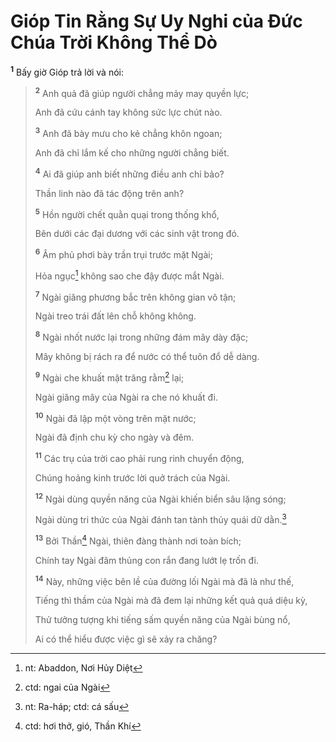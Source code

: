 # Gióp Tin Rằng Sự Uy Nghi của Ðức Chúa Trời Không Thể Dò
<sup><b>1</b></sup> Bấy giờ Gióp trả lời và nói:


> <sup><b>2</b></sup> Anh quả đã giúp người chẳng mảy may quyền lực;
> 
> Anh đã cứu cánh tay không sức lực chút nào.
> 
> <sup><b>3</b></sup> Anh đã bày mưu cho kẻ chẳng khôn ngoan;
> 
> Anh đã chỉ lắm kế cho những người chẳng biết.
> 
> <sup><b>4</b></sup> Ai đã giúp anh biết những điều anh chỉ bảo?
> 
> Thần linh nào đã tác động trên anh?
> 
> <sup><b>5</b></sup> Hồn người chết quằn quại trong thống khổ,
> 
> Bên dưới các đại dương với các sinh vật trong đó.
> 
> <sup><b>6</b></sup> Âm phủ phơi bày trần trụi trước mặt Ngài;
> 
> Hỏa ngục[^1-a5c23ec7-4fc2-493a-a66d-efd61a2ccff9] không sao che đậy được mắt Ngài.
> 
> <sup><b>7</b></sup> Ngài giăng phương bắc trên không gian vô tận;
> 
> Ngài treo trái đất lên chỗ không không.
> 
> <sup><b>8</b></sup> Ngài nhốt nước lại trong những đám mây dày đặc;
> 
> Mây không bị rách ra để nước có thể tuôn đổ dễ dàng.
> 
> <sup><b>9</b></sup> Ngài che khuất mặt trăng rằm[^2-a5c23ec7-4fc2-493a-a66d-efd61a2ccff9] lại;
> 
> Ngài giăng mây của Ngài ra che nó khuất đi.
> 
> <sup><b>10</b></sup> Ngài đã lập một vòng trên mặt nước;
> 
> Ngài đã định chu kỳ cho ngày và đêm.
> 
> <sup><b>11</b></sup> Các trụ của trời cao phải rung rinh chuyển động,
> 
> Chúng hoảng kinh trước lời quở trách của Ngài.
> 
> <sup><b>12</b></sup> Ngài dùng quyền năng của Ngài khiến biển sâu lặng sóng;
> 
> Ngài dùng tri thức của Ngài đánh tan tành thủy quái dữ dằn.[^3-a5c23ec7-4fc2-493a-a66d-efd61a2ccff9]
> 
> <sup><b>13</b></sup> Bởi Thần[^4-a5c23ec7-4fc2-493a-a66d-efd61a2ccff9] Ngài, thiên đàng thành nơi toàn bích;
> 
> Chính tay Ngài đâm thủng con rắn đang lướt lẹ trốn đi.
> 
> <sup><b>14</b></sup> Này, những việc bên lề của đường lối Ngài mà đã là như thế,
> 
> Tiếng thì thầm của Ngài mà đã đem lại những kết quả quá diệu kỳ,
> 
> Thử tưởng tượng khi tiếng sấm quyền năng của Ngài bùng nổ,
> 
> Ai có thể hiểu được việc gì sẽ xảy ra chăng?
>

[^1-a5c23ec7-4fc2-493a-a66d-efd61a2ccff9]: nt: Abaddon, Nơi Hủy Diệt
[^2-a5c23ec7-4fc2-493a-a66d-efd61a2ccff9]: ctd: ngai của Ngài
[^3-a5c23ec7-4fc2-493a-a66d-efd61a2ccff9]: nt: Ra-háp; ctd: cá sấu
[^4-a5c23ec7-4fc2-493a-a66d-efd61a2ccff9]: ctd: hơi thở, gió, Thần Khí